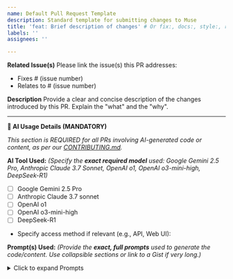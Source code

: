 ```yaml
---
name: Default Pull Request Template
description: Standard template for submitting changes to Muse
title: 'feat: Brief description of changes' # Or fix:, docs:, style:, refactor:, test:, chore:
labels: ''
assignees: ''

---
```


**Related Issue(s)**
Please link the issue(s) this PR addresses:
- Fixes # (issue number)
- Relates to # (issue number)

**Description**
Provide a clear and concise description of the changes introduced by this PR. Explain the "what" and the "why".

---

**🤖 AI Usage Details (MANDATORY)**

*This section is REQUIRED for all PRs involving AI-generated code or content, as per our [CONTRIBUTING.md](https://github.com/plaid-ai/muse/blob/main/CONTRIBUTING.md).*

**AI Tool Used:**
*(Specify the **exact required model** used: Google Gemini 2.5 Pro, Anthropic Claude 3.7 Sonnet, OpenAI o1, OpenAI o3-mini-high, DeepSeek-R1)*
- [ ] Google Gemini 2.5 Pro
- [ ] Anthropic Claude 3.7 sonnet
- [ ] OpenAI o1
- [ ] OpenAI o3-mini-high
- [ ] DeepSeek-R1

- Specify access method if relevant (e.g., API, Web UI):

**Prompt(s) Used:**
*(Provide the **exact, full prompts** used to generate the code/content. Use collapsible sections or link to a Gist if very long.)*
<details>
<summary>Click to expand Prompts</summary>

```text
(Paste your full prompt(s) here)